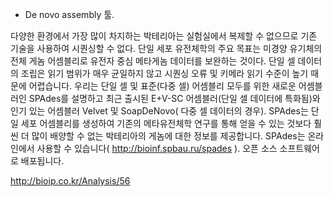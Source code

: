 
- De novo assembly 툴.

다양한 환경에서 가장 많이 차지하는 박테리아는 실험실에서 복제할 수 없으므로 기존 기술을 사용하여 시퀀싱할 수 없다. 
단일 세포 유전체학의 주요 목표는 미경양 유기체의 전체 게놈 어셈블리로 유전자 중심 메타게놈 데이터를 보완하는 것이다. 
단일 셀 데이터의 조립은 읽기 범위가 매우 균일하지 않고 시퀀싱 오류 및 키메라 읽기 수준이 높기 때문에 어렵습니다. 
우리는 단일 셀 및 표준(다중 셀) 어셈블리 모두를 위한 새로운 어셈블러인 SPAdes를 설명하고 최근 출시된 E+V-SC 어셈블러(단일 셀 데이터에 특화됨)와 인기 있는 어셈블러 Velvet 및 SoapDeNovo( 다중 셀 데이터의 경우). SPAdes는 단일 세포 어셈블리를 생성하여 기존의 메타유전체학 연구를 통해 얻을 수 있는 것보다 훨씬 더 많이 배양할 수 없는 박테리아의 게놈에 대한 정보를 제공합니다. 
SPAdes는 온라인에서 사용할 수 있습니다( http://bioinf.spbau.ru/spades ). 오픈 소스 소프트웨어로 배포됩니다.



http://bioip.co.kr/Analysis/56

